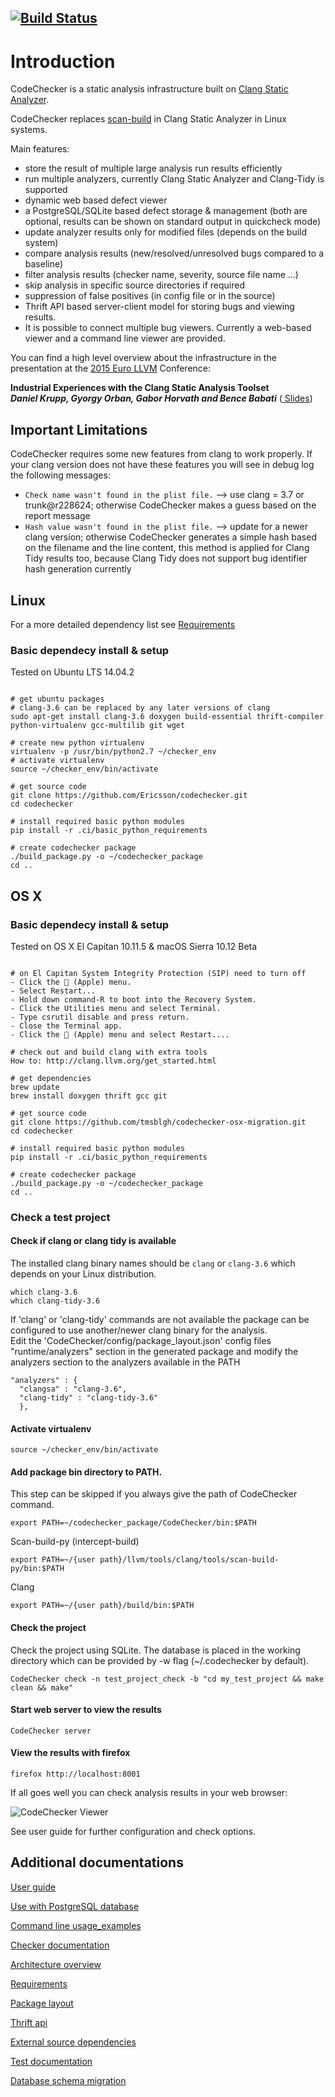 [![Build Status](https://travis-ci.org/Ericsson/codechecker.svg?branch=master)](https://travis-ci.org/Ericsson/codechecker)
-----
# Introduction
CodeChecker is a static analysis infrastructure built on [Clang Static Analyzer](http://clang-analyzer.llvm.org/).  

CodeChecker replaces [scan-build](http://clang-analyzer.llvm.org/scan-build.html) in Clang Static Analyzer in Linux systems.

Main features:
  * store the result of multiple large analysis run results efficiently
  * run multiple analyzers, currently Clang Static Analyzer and Clang-Tidy is supported
  * dynamic web based defect viewer
  * a PostgreSQL/SQLite based defect storage & management (both are optional, results can be shown on standard output in quickcheck mode)
  * update analyzer results only for modified files (depends on the build system)
  * compare analysis results (new/resolved/unresolved bugs compared to a baseline)
  * filter analysis results (checker name, severity, source file name ...)
  * skip analysis in specific source directories if required
  * suppression of false positives (in config file or in the source)
  * Thrift API based server-client model for storing bugs and viewing results.
  * It is possible to connect multiple bug viewers. Currently a web-based viewer and a command line viewer are provided.


You can find a high level overview about the infrastructure in the presentation
at the [2015 Euro LLVM](http://llvm.org/devmtg/2015-04/) Conference:

__Industrial Experiences with the Clang Static Analysis Toolset  
_Daniel Krupp, Gyorgy Orban, Gabor Horvath and Bence Babati___ ([ Slides](http://llvm.org/devmtg/2015-04/slides/Clang_static_analysis_toolset_final.pdf))

## Important Limitations
CodeChecker requires some new features from clang to work properly.
If your clang version does not have these features you will see in debug log the following messages:

  * `Check name wasn't found in the plist file.` --> use clang = 3.7 or trunk@r228624; otherwise CodeChecker makes a guess based on the report message
  * `Hash value wasn't found in the plist file.` --> update for a newer clang version; otherwise CodeChecker generates a simple hash based on the filename and the line content, this method is applied for Clang Tidy results too, because Clang Tidy does not support bug identifier hash generation currently

## Linux
For a more detailed dependency list see [Requirements](docs/deps.md)
### Basic dependecy install & setup
Tested on Ubuntu LTS 14.04.2
~~~~~~{.sh}

# get ubuntu packages
# clang-3.6 can be replaced by any later versions of clang
sudo apt-get install clang-3.6 doxygen build-essential thrift-compiler python-virtualenv gcc-multilib git wget

# create new python virtualenv
virtualenv -p /usr/bin/python2.7 ~/checker_env
# activate virtualenv
source ~/checker_env/bin/activate

# get source code
git clone https://github.com/Ericsson/codechecker.git
cd codechecker

# install required basic python modules
pip install -r .ci/basic_python_requirements

# create codechecker package
./build_package.py -o ~/codechecker_package
cd ..
~~~~~~

## OS X

### Basic dependecy install & setup
Tested on OS X El Capitan 10.11.5 & macOS Sierra 10.12 Beta
~~~~~~{.sh}

# on El Capitan System Integrity Protection (SIP) need to turn off
- Click the  (Apple) menu.
- Select Restart...
- Hold down command-R to boot into the Recovery System.
- Click the Utilities menu and select Terminal.
- Type csrutil disable and press return.
- Close the Terminal app.
- Click the  (Apple) menu and select Restart....

# check out and build clang with extra tools
How to: http://clang.llvm.org/get_started.html

# get dependencies
brew update
brew install doxygen thrift gcc git

# get source code
git clone https://github.com/tmsblgh/codechecker-osx-migration.git
cd codechecker

# install required basic python modules
pip install -r .ci/basic_python_requirements

# create codechecker package
./build_package.py -o ~/codechecker_package
cd ..
~~~~~~

### Check a test project
#### Check if clang or clang tidy is available
The installed clang binary names should be ```clang``` or ```clang-3.6``` which depends on your Linux distribution.
~~~~~~{.sh}
which clang-3.6
which clang-tidy-3.6
~~~~~~
If 'clang' or 'clang-tidy' commands are not available the package can be configured to use another/newer clang binary for the analysis.  
Edit the 'CodeChecker/config/package_layout.json' config files "runtime/analyzers"
section in the generated package and modify the analyzers section to the analyzers
available in the PATH
```
"analyzers" : {
  "clangsa" : "clang-3.6",
  "clang-tidy" : "clang-tidy-3.6"
  },
```

#### Activate virtualenv
~~~~~~{.sh}
source ~/checker_env/bin/activate
~~~~~~

#### Add package bin directory to PATH.
This step can be skipped if you always give the path of CodeChecker command.
~~~~~~{.sh}
export PATH=~/codechecker_package/CodeChecker/bin:$PATH
~~~~~~
Scan-build-py (intercept-build)
~~~~~~{.sh}
export PATH=~/{user path}/llvm/tools/clang/tools/scan-build-py/bin:$PATH
~~~~~~
Clang
~~~~~~{.sh}
export PATH=~/{user path}/build/bin:$PATH
~~~~~~

#### Check the project
Check the project using SQLite. The database is placed in the working
directory which can be provided by -w flag (~/.codechecker by default).
~~~~~~{.sh}
CodeChecker check -n test_project_check -b "cd my_test_project && make clean && make"
~~~~~~

#### Start web server to view the results
~~~~~~{.sh}
CodeChecker server
~~~~~~

#### View the results with firefox
~~~~~~{.sh}
firefox http://localhost:8001
~~~~~~

If all goes well you can check analysis results in your web browser:

![CodeChecker Viewer](https://raw.githubusercontent.com/Ericsson/codechecker/master/docs/images/viewer.png)

See user guide for further configuration and check options.

## Additional documentations

[User guide](docs/user_guide.md)

[Use with PostgreSQL database](docs/postgresql_setup.md)

[Command line usage_examples](docs/usage.md)

[Checker documentation](docs/checker_docs.md)

[Architecture overview](docs/architecture.md)

[Requirements](docs/deps.md)

[Package layout](docs/package_layout.md)

[Thrift api](thrift_api/thrift_api.md)

[External source dependencies](docs/deps.md)

[Test documentation](tests/functional/package_test.md)

[Database schema migration](docs/db_schema_guide.md)
